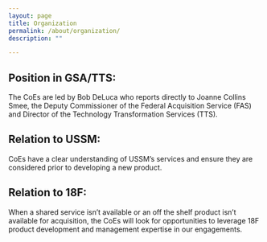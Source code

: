```yaml
---
layout: page
title: Organization
permalink: /about/organization/
description: ""

---
```


## Position in GSA/TTS:

The CoEs are led by Bob DeLuca who reports directly to Joanne Collins Smee, the Deputy Commissioner of the Federal Acquisition Service (FAS) and Director of the Technology Transformation Services (TTS).

## Relation to USSM:

CoEs have a clear understanding of USSM’s services and ensure they are considered prior to developing a new product.

## Relation to 18F:

When a shared service isn’t available or an off the shelf product isn’t available for acquisition, the CoEs will look for opportunities to leverage 18F product development and management expertise in our engagements.  
